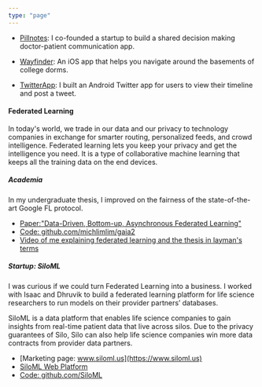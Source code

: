 ```yaml
---
type: "page"
---
```


- [Pillnotes](https://www.pillnotes.com/): I co-founded a startup to build a shared decision making doctor-patient communication app.

- [Wayfinder](https://github.com/michlimlim/Wayfinder-Yale): An iOS app that helps you navigate around the basements of college dorms.

- [TwitterApp](https://github.com/michlimlim/TwitterApp): I built an Android Twitter app for users to view their timeline and post a tweet.

#### Federated Learning

In today's world, we trade in our data and our privacy to technology companies in exchange for smarter routing, personalized feeds, and crowd intelligence. Federated learning lets you keep your privacy and get the intelligence you need. It is a type of collaborative machine learning that keeps all the training data on the end devices.

##### Academia

In my undergraduate thesis, I improved on the fairness of the state-of-the-art Google FL protocol.

- [Paper:"Data-Driven, Bottom-up, Asynchronous Federated Learning"](https://drive.google.com/file/d/1Lgq_zoJeNW99Qln8HZfFs4bPtAv-eJrI/view?usp=sharing)
- [Code: github.com/michlimlim/gaia2](https://github.com/michlimlim/gaia2/)
- [Video of me explaining federated learning and the thesis in layman's terms](https://www.youtube.com/watch?v=PPFywsmVPYA")

##### Startup: SiloML

I was curious if we could turn Federated Learning into a business. I worked with Isaac and Dhruvik to build a federated learning platform for life science researchers to run models on their provider partners’ databases.

SiloML is a data platform that enables life science companies to gain insights from real-time patient data that live across silos. Due to the privacy guarantees of Silo, Silo can also help life science companies win more data contracts from provider data partners.

- [Marketing page: www.siloml.us](https://www.siloml.us)
- [SiloML Web Platform](https://app.siloml.us/)
- [Code: github.com/SiloML](https://github.com/SiloML/)
